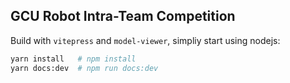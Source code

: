 ## GCU Robot Intra-Team Competition

Build with `vitepress` and `model-viewer`, simpliy start using nodejs:

```sh
yarn install   # npm install
yarn docs:dev  # npm run docs:dev
```
